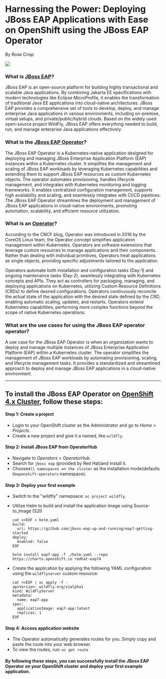 # Harnessing the Power: Deploying JBoss EAP Applications with Ease on OpenShift using the JBoss EAP Operator

By Rose Crisp

![](https://i.imgur.com/DvDqCN5.jpg)


### What is [JBoss EAP](https://developers.redhat.com/products/eap/overview)? 

JBoss EAP is an open-source platform for building highly transactional and scalable Java applications. By combining Jakarta EE specifications with modern technologies like Eclipse MicroProfile, it enables the transformation of traditional Java EE applications into cloud-native architectures. JBoss EAP provides a comprehensive set of tools to develop, deploy, and manage enterprise Java applications in various environments, including on-premise, virtual setups, and private/public/hybrid clouds. Based on the widely used open-source project WildFly, JBoss EAP offers everything needed to build, run, and manage enterprise Java applications effectively.
### What is the [JBoss EAP Operator](https://github.com/k8sgpt-ai/k8sgpt-operator/tree/main)?

The JBoss EAP Operator is a Kubernetes-native application designed for deploying and managing JBoss Enterprise Application Platform (EAP) instances within a Kubernetes cluster. It simplifies the management and scaling of JBoss EAP workloads by leveraging Kubernetes capabilities and extending them to support JBoss EAP resources as custom Kubernetes objects. The operator automates provisioning, handles lifecycle management, and integrates with Kubernetes monitoring and logging frameworks. It enables centralized configuration management, supports high availability and scaling, and seamlessly integrates with CI/CD pipelines. The JBoss EAP Operator streamlines the deployment and management of JBoss EAP applications in cloud-native environments, promoting automation, scalability, and efficient resource utilization.

### What is an [Operator](https://www.cncf.io/blog/2022/06/15/kubernetes-operators-what-are-they-some-examples/#:~:text=K8s%20Operators%20are%20controllers%20for,Custom%20Resource%20Definitions%20(CRD).)?



According to the CNCF blog, Operator was introduced in 2016 by the CoreOS Linux team, the Operator concept simplifies application management within Kubernetes. Operators are software extensions that leverage custom resources to manage applications and their components. Rather than dealing with individual primitives, Operators treat applications as single objects, providing specific adjustments tailored to the application.

Operators automate both installation and configuration tasks (Day-1) and ongoing maintenance tasks (Day-2), seamlessly integrating with Kubernetes concepts and APIs. They act as controllers for packaging, managing, and deploying applications on Kubernetes, utilizing Custom Resource Definitions (CRDs) to define desired configurations. Operators continuously reconcile the actual state of the application with the desired state defined by the CRD, enabling automatic scaling, updates, and restarts. Operators extend Kubernetes capabilities, performing more complex functions beyond the scope of native Kubernetes operations.

### What are the use cases for using the JBoss EAP operator operator?

A use case for the JBoss EAP Operator is when an organization wants to deploy and manage multiple instances of JBoss Enterprise Application Platform (EAP) within a Kubernetes cluster. The operator simplifies the management of JBoss EAP workloads by automating provisioning, scaling, and lifecycle management tasks. It provides a standardized and streamlined approach to deploy and manage JBoss EAP applications in a cloud-native environment.


---

## To install the JBoss EAP Operator on [OpenShift 4.x Cluster](https://www.redhat.com/en/technologies/cloud-computing/openshift), follow these steps: 


#### Step 1: Create a project

- Login to your OpenShift cluster as the Administrator and go to *Home > Projects*.
- Create a new project and give it a named, like `wildfly`.

#### Step 2: Install JBoss EAP from OperatorHub

- Navigate to *Operators > OperatorHub*.
- Search for `jboss eap` (provided by Red Hat)and install it.
- Choose`All namespaces on the cluster` as the installation mode(defaults to`openshift-operators` namespace).

#### Step 3: Deploy your first example

- Switch to the "wildfly" namepsace: `oc project wildfly`.
 
- Utilize Helm to build and install the application image using Source-to_Image (S2I)
  ```
  cat <<EOF > helm.yaml
  build:
    uri: https://github.com/jboss-eap-up-and-running/eap7-getting-started
  deploy:
    enabled: false
  EOF
  
  helm install eap7-app -f ./helm.yaml --repo https://charts.openshift.io redhat-eap74
  ```
- Create the application by applying the following YAML configuration using the `wildflyserver` custom resource:
  ```
  cat <<EOF | oc apply -f -
  apiVersion: wildfly.org/v1alpha1
  kind: WildFlyServer
  metadata:
    name: eap7-app
  spec:
    applicationImage: eap7-app:latest
    replicas: 1
  EOF
  ```

#### Step 4: Access application website

- The Operator automatically generates routes for you. Simply copy and paste the route into your web browser.
- To view the routes, run: `oc get route`

#### By following these steps, you can successfully install the JBoss EAP Operator on your OpenShift cluster and deploy your first example application.
